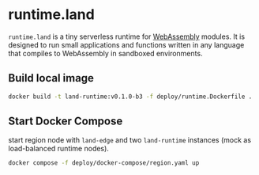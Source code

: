 # runtime.land

`runtime.land` is a tiny serverless runtime for [WebAssembly](https://webassembly.org/) modules. It is designed to run small applications and functions written in any language that compiles to WebAssembly in sandboxed environments.

## Build local image

```bash
docker build -t land-runtime:v0.1.0-b3 -f deploy/runtime.Dockerfile .
```

## Start Docker Compose

start region node with `land-edge` and two `land-runtime` instances (mock as load-balanced runtime nodes).

```bash
docker compose -f deploy/docker-compose/region.yaml up
```
